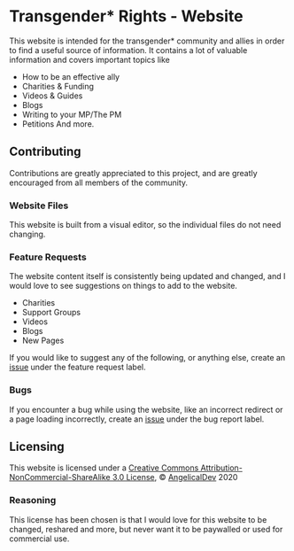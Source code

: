 # Transgender* Rights - Website

This website is intended for the transgender* community and allies in order to find a useful source of information. It contains a lot of valuable information and covers important topics like
- How to be an effective ally
- Charities & Funding
- Videos & Guides
- Blogs 
- Writing to your MP/The PM 
- Petitions
And more. 

## Contributing 
Contributions are greatly appreciated to this project, and are greatly encouraged from all members of the community.

### Website Files
This website is built from a visual editor, so the individual files do not need changing. 

### Feature Requests
The website content itself is consistently being updated and changed, and I would love to see suggestions on things to add to the website.

- Charities
- Support Groups
- Videos
- Blogs
- New Pages

If you would like to suggest any of the following, or anything else, create an [issue](https://github.com/angelicaldev/transrights/issues/new) under the feature request label. 

### Bugs
If you encounter a bug while using the website, like an incorrect redirect or a page loading incorrectly, create an [issue](https://github.com/angelicaldev/transrights/issues/new) under the bug report label.

## Licensing
This website is licensed under a [Creative Commons Attribution-NonCommercial-ShareAlike 3.0 License](https://creativecommons.org/licenses/by-nc-sa/3.0/), © [AngelicalDev](https://github.com/angelicaldev/) 2020

### Reasoning
This license has been chosen is that I would love for this website to be changed, reshared and more, but never want it to be paywalled or used for commercial use.
